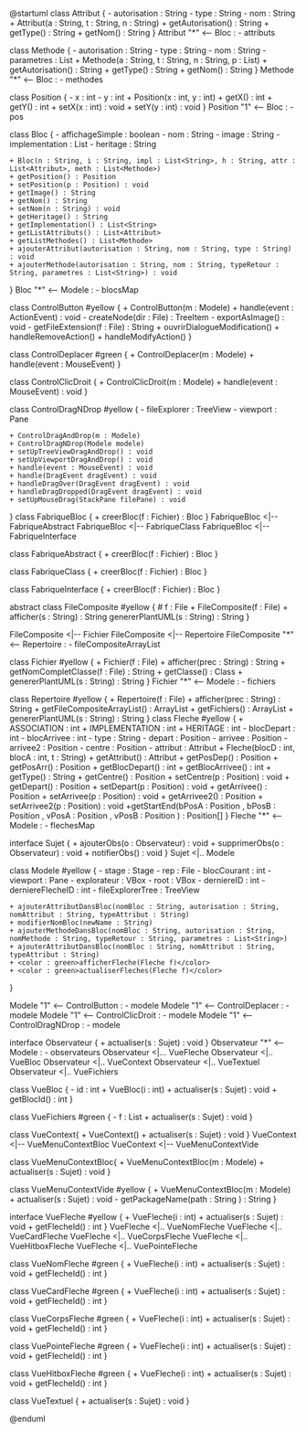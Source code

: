 @startuml
class Attribut {
    - autorisation : String
    - type : String
    - nom : String
    + Attribut(a : String, t : String, n : String)
    + getAutorisation() : String
    + getType() : String
    + getNom() : String
}
Attribut "*" <-- Bloc : - attributs

class Methode {
    - autorisation : String
    - type : String
    - nom : String
    - parametres : List<String>
    + Methode(a : String, t : String, n : String, p : List<String>)
    + getAutorisation() : String
    + getType() : String
    + getNom() : String
}
Methode "*" <-- Bloc : - methodes

class Position {
    - x : int
    - y : int
    + Position(x : int, y : int)
    + getX() : int
    + getY() : int
    + setX(x : int) : void
    + setY(y : int) : void
}
Position "1" <-- Bloc : - pos

class Bloc  {
    - affichageSimple : boolean
    - nom : String
    - image : String
    - implementation : List<String>
    - heritage : String

    + Bloc(n : String, i : String, impl : List<String>, h : String, attr : List<Attribut>, meth : List<Methode>)
    + getPosition() : Position
    + setPosition(p : Position) : void
    + getImage() : String
    + getNom() : String
    + setNom(n : String) : void
    + getHeritage() : String
    + getImplementation() : List<String>
    + getListAttributs() : List<Attribut>
    + getListMethodes() : List<Methode>
    + ajouterAttribut(autorisation : String, nom : String, type : String) : void
    + ajouterMethode(autorisation : String, nom : String, typeRetour : String, parametres : List<String>) : void
}
Bloc "*" <-- Modele : - blocsMap

class ControlButton #yellow {
    + ControlButton(m : Modele)
    + handle(event : ActionEvent) : void
    - createNode(dir : File) : TreeItem<String>
    - exportAsImage() : void
    - getFileExtension(f : File) : String
    + ouvrirDialogueModification()
    + handleRemoveAction()
    + handleModifyAction()
}

class ControlDeplacer #green {
    + ControlDeplacer(m : Modele)
    + handle(event : MouseEvent)
}

class ControlClicDroit {
    + ControlClicDroit(m : Modele)
    + handle(event : MouseEvent) : void
}

class ControlDragNDrop #yellow {
    - fileExplorer : TreeView<String>
    - viewport : Pane

    + ControlDragAndDrop(m : Modele)
    + ControlDragNDrop(Modele modele)
    + setUpTreeViewDragAndDrop() : void
    + setUpViewportDragAndDrop() : void
    + handle(event : MouseEvent) : void
    + handle(DragEvent dragEvent) : void
    + handleDragOver(DragEvent dragEvent) : void
    + handleDragDropped(DragEvent dragEvent) : void
    + setUpMouseDrag(StackPane filePane) : void
}
class FabriqueBloc  {
    + creerBloc(f : Fichier) : Bloc
}
FabriqueBloc <|-- FabriqueAbstract
FabriqueBloc <|-- FabriqueClass
FabriqueBloc <|-- FabriqueInterface

class FabriqueAbstract  {
    + creerBloc(f : Fichier) : Bloc
}

class FabriqueClass  {
    + creerBloc(f : Fichier) : Bloc
}

class FabriqueInterface {
    + creerBloc(f : Fichier) : Bloc
}

abstract class FileComposite #yellow {
    # f : File
    + FileComposite(f : File)
    + afficher(s : String) : String
    <abstract> genererPlantUML(s : String) : String 
}

FileComposite <|-- Fichier
FileComposite <|-- Repertoire
FileComposite "*" <-- Repertoire : - fileCompositeArrayList

class Fichier #yellow {
    + Fichier(f : File)
    + afficher(prec : String) : String
    + getNomCompletClasse(f : File) : String
    + getClasse() : Class
    + genererPlantUML(s : String) : String  <color>
}
Fichier "*" <-- Modele : - fichiers

class Repertoire #yellow {
    + Repertoire(f : File)
    + afficher(prec : String) : String
    + getFileCompositeArrayList() : ArrayList<FileComposite>
    + getFichiers() : ArrayList<Fichier>
    + genererPlantUML(s : String) : String
}
class Fleche #yellow {
    + ASSOCIATION : int
    + IMPLEMENTATION : int
    + HERITAGE : int
    - blocDepart : int
    - blocArrivee : int
    - type : String
    - depart : Position 
    - arrivee : Position 
    - arrivee2 : Position
    - centre : Position 
    - attribut : Attribut 
    + Fleche(blocD : int, blocA : int, t : String)
    + getAttribut() : Attribut
    + getPosDep() : Position
    + getPosArr() : Position
    + getBlocDepart() : int
    + getBlocArrivee() : int
    + getType() : String
    + getCentre() : Position
    + setCentre(p : Position) : void
    + getDepart() : Position
    + setDepart(p : Position) : void
    + getArrivee() : Position
    + setArrivee(p : Position) : void
    + getArrivee2() : Position
    + setArrivee2(p : Position) : void
    +getStartEnd(bPosA : Position , bPosB : Position , vPosA : Position , vPosB : Position ) :  Position[]
}
Fleche "*" <-- Modele : - flechesMap


interface Sujet {
    + ajouterObs(o : Observateur) : void
    + supprimerObs(o : Observateur) : void
    + notifierObs() : void
}
Sujet  <|.. Modele

class Modele  #yellow {
    - stage : Stage
    - rep : File
    - blocCourant : int
    - viewport : Pane
    - explorateur : VBox
    - root : VBox
    - derniereID : int
    - derniereFlecheID : int
    - fileExplorerTree : TreeView<String>

    + ajouterAttributDansBloc(nomBloc : String, autorisation : String, nomAttribut : String, typeAttribut : String)
    + modifierNomBloc(newName : String)
    + ajouterMethodeDansBloc(nomBloc : String, autorisation : String, nomMethode : String, typeRetour : String, parametres : List<String>)
    + ajouterAttributDansBloc(nomBloc : String, nomAttribut : String, typeAttribut : String)
    + <color : green>afficherFleche(Fleche f)</color>
    + <color : green>actualiserFleches(Fleche f)</color>
}



Modele "1" <-- ControlButton : - modele
Modele "1" <-- ControlDeplacer : - modele
Modele "1" <-- ControlClicDroit : - modele
Modele "1" <-- ControlDragNDrop : - modele

interface Observateur {
    + actualiser(s : Sujet) : void
}
Observateur "*" <-- Modele : - observateurs
Observateur <|... VueFleche
Observateur <|.. VueBloc
Observateur <|.. VueContext
Observateur <|.. VueTextuel
Observateur <|.. VueFichiers

class VueBloc {
    - id : int
    + VueBloc(i : int)
    + actualiser(s : Sujet) : void
    + getBlocId() : int
}

class VueFichiers #green {
    - f : List<Fichier>
    + actualiser(s : Sujet) : void
}

class VueContext{
    + VueContext()
    + actualiser(s : Sujet) : void
}
VueContext <|-- VueMenuContextBloc
VueContext <|-- VueMenuContextVide

class VueMenuContextBloc{
    + VueMenuContextBloc(m : Modele)
    + actualiser(s : Sujet) : void
}

class VueMenuContextVide #yellow {
    + VueMenuContextBloc(m : Modele)
    + actualiser(s : Sujet) : void
    - getPackageName(path : String ) : String 
}

interface VueFleche #yellow {
    + VueFleche(i : int)
    + actualiser(s : Sujet) : void
    + getFlecheId() : int
}
VueFleche <|.. VueNomFleche
VueFleche <|.. VueCardFleche
VueFleche <|.. VueCorpsFleche
VueFleche <|.. VueHitboxFleche
VueFleche <|.. VuePointeFleche

class VueNomFleche #green {
    + VueFleche(i : int)
    + actualiser(s : Sujet) : void
    + getFlecheId() : int
}

class VueCardFleche #green {
    + VueFleche(i : int)
    + actualiser(s : Sujet) : void
    + getFlecheId() : int
}

class VueCorpsFleche #green {
    + VueFleche(i : int)
    + actualiser(s : Sujet) : void
    + getFlecheId() : int
}

class VuePointeFleche #green {
    + VueFleche(i : int)
    + actualiser(s : Sujet) : void
    + getFlecheId() : int
}

class VueHitboxFleche #green {
    + VueFleche(i : int)
    + actualiser(s : Sujet) : void
    + getFlecheId() : int
}

class VueTextuel {
    + actualiser(s : Sujet) : void
}

@enduml

